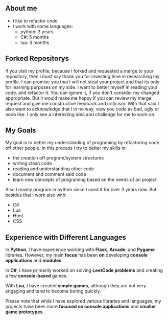 ## About me
- i like to refactor code
- i work with some languages:
    - python: 3 years
    - C#: 5 months
    - lua: 3 months

## Forked Repositorys
If you visit my profile, because i forked and requested a merge to your repository, then i must say thank you for investing time in researching my profile. I can promise you that i will not steal your project and that its only for learning purposes on my side. i want to better myself in reading your code. and refactor it. You can ignore it, if you don't consider my changed appropriate. But it would make me happy if you can review my merge request and give me constructive feedback and criticism. With that said I also want to acknowledge that I in no way, view you code as bad, ugly or noob like. I only see a interesting idea and challenge for me to work on.

## My Goals
My goal is to better my understanding of programing by refactoring code off other people. In this process I try to better my skills in:
- the creation off program/system structures
- writing clean code
- reading and understanding other code
- document and comment said code
- learn new concepts of programing based
  on the needs of an project

Also I mainly program in python since I used it  for over 3 years now. But besides that I work also with:
- C#
- Lua
- Html
- CSS

## Experience with Different Languages
In **Python**, I have experience working with **Flask**, **Arcade**, and **Pygame** libraries. However, my main **focus** has been **on** developing **console applications** and **modules**.

In **C#**, I have primarily worked on solving **LeetCode problems** and creating a few **console-based** games.

With **Lua**, I have created **simple games**, although they are not very engaging and tend to become boring quickly.

Please note that while I have explored various libraries and languages, my projects have been more **focused on console applications** and **smaller game prototypes**.
